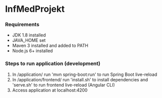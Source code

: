# InfMedProjekt

### Requirements

* JDK 1.8 installed
* JAVA_HOME set
* Maven 3 installed and added to PATH
* Node.js 6+ installed

### Steps to run application (development)

1. In /application/ run 'mvn spring-boot:run' to run Spring Boot live-reload
2. In /application/frontend/ run 'install.sh' to install dependencies and 'serve.sh' to run frontend live-reload (Angular CLI)
3. Access application at localhost:4200